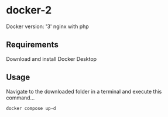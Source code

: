 # docker-2
Docker version: '3' nginx with php

## Requirements
Download and install Docker Desktop

## Usage
Navigate to the downloaded folder in a terminal and execute this command...

```sh
docker compose up-d
```
